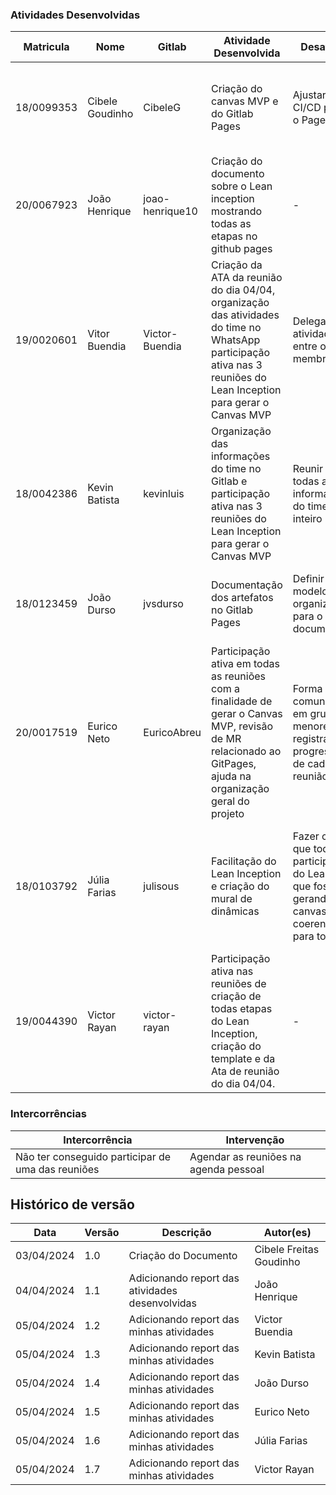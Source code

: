### Atividades Desenvolvidas

| Matricula  | Nome            | Gitlab          | Atividade Desenvolvida                                                                                                                                             | Desafios                                                                     | Soluções                                                                          |
| ---------- | --------------- | --------------- | ------------------------------------------------------------------------------------------------------------------------------------------------------------------ | ---------------------------------------------------------------------------- | --------------------------------------------------------------------------------- |
| 18/0099353 | Cibele Goudinho | CibeleG         | Criação do canvas MVP e do Gitlab Pages                                                                                                                            | Ajustar o CI/CD para o Pages                                                 | Conversar os outros integrantes do grupo e olhar a documentação do GitLab         |
| 20/0067923 | João Henrique   | joao-henrique10 | Criação do documento sobre o Lean inception mostrando todas as etapas no github pages                                                                              | -                                                                            | -                                                                                 |
| 19/0020601 | Vitor Buendia   | Victor-Buendia  | Criação da ATA da reunião do dia 04/04, organização das atividades do time no WhatsApp participação ativa nas 3 reuniões do Lean Inception para gerar o Canvas MVP | Delegar atividades entre os membros                                          | Organizar as atividades e acompanhar o andamento delas pós delegação              |
| 18/0042386 | Kevin Batista   | kevinluis       | Organização das informações do time no Gitlab e participação ativa nas 3 reuniões do Lean Inception para gerar o Canvas MVP                                        | Reunir todas as informações do time inteiro                                  | Planilha que centralizou todas essas informações para preencher no gitlab         |
| 18/0123459 | João Durso      | jvsdurso        | Documentação dos artefatos no Gitlab Pages                                                                                                                         | Definir um modelo de organização para o documento                            | Perguntei ao professor como seria a organização ideal na visão dele               |
| 20/0017519 | Eurico Neto     | EuricoAbreu     | Participação ativa em todas as reuniões com a finalidade de gerar o Canvas MVP, revisão de MR relacionado ao GitPages, ajuda na organização geral do projeto       | Forma de comunicar em grupos menores e registrar o progresso de cada reunião | Resolvido com a criação de um servidor no Discord, com canais e chats específicos |
| 18/0103792 | Júlia Farias  | julisous       | Facilitação do Lean Inception e criação do mural de dinâmicas | Fazer com que todos participem do Lean e que fosse gerando um canvas coerente para todos |Montagem das agendas, ministração das dinâmica, clusterização das ideias do grupo e delegação de atividades do Lean.                                                                                                                               | Conversar os outros integrantes do grupo e olhar a documentação do GitLab         |
| 19/0044390 | Victor Rayan   | victor-rayan | Participação ativa nas reuniões de criação de todas etapas do Lean Inception, criação do template e da Ata de reunião do dia 04/04.                             | -                                                                            | -                                                                                 |

### Intercorrências

| Intercorrência                                    | Intervenção                           |
| ------------------------------------------------- | ------------------------------------- |
| Não ter conseguido participar de uma das reuniões | Agendar as reuniões na agenda pessoal |

## Histórico de versão

| Data       | Versão | Descrição                                       | Autor(es)               |
| ---------- | ------ | ----------------------------------------------- | ----------------------- |
| 03/04/2024 | 1.0    | Criação do Documento                            | Cibele Freitas Goudinho |
| 04/04/2024 | 1.1    | Adicionando report das atividades desenvolvidas | João Henrique           |
| 05/04/2024 | 1.2    | Adicionando report das minhas atividades        | Victor Buendia          |
| 05/04/2024 | 1.3    | Adicionando report das minhas atividades        | Kevin Batista           |
| 05/04/2024 | 1.4    | Adicionando report das minhas atividades        | João Durso              |
| 05/04/2024 | 1.5    | Adicionando report das minhas atividades        | Eurico Neto             |
| 05/04/2024 | 1.6    | Adicionando report das minhas atividades        | Júlia Farias            |
| 05/04/2024 | 1.7    | Adicionando report das minhas atividades        | Victor Rayan            |
